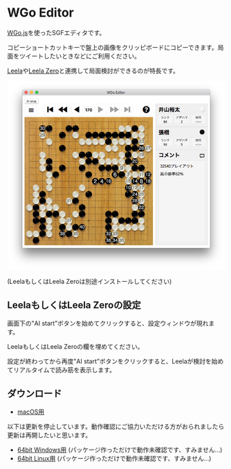 # WGo Editor
[WGo.js](http://wgo.waltheri.net/)を使ったSGFエディタです。

コピーショートカットキーで盤上の画像をクリッピボードにコピーできます。局面をツイートしたいときなどにご利用ください。

[Leela](https://www.sjeng.org/leela.html)や[Leela Zero](https://github.com/gcp/leela-zero)と連携して局面検討ができるのが特長です。

![スクリーンショット](screenshot.png)

(LeelaもしくはLeela Zeroは別途インストールしてください)

## LeelaもしくはLeela Zeroの設定
画面下の"AI start”ボタンを始めてクリックすると、設定ウィンドウが現れます。

LeelaもしくはLeela Zeroの欄を埋めてください。

設定が終わってから再度"AI start”ボタンをクリックすると、Leelaが検討を始めてリアルタイムで読み筋を表示します。

## ダウンロード

- [macOS用](https://github.com/y-ich/wgo-editor/releases/download/v0.1.3/wgo-editor.mac-x64.zip)

以下は更新を停止しています。動作確認にご協力いただける方がおられましたら更新は再開したいと思います。
- [64bit Windows用](https://github.com/y-ich/wgo-editor/releases/download/v0.1.0/wgo-editor.win-x64.zip) (パッケージ作っただけで動作未確認です、すみません…)
- [64bit Linux用](https://github.com/y-ich/wgo-editor/releases/download/v0.1.0/wgo-editor.linux-x64.zip) (パッケージ作っただけで動作未確認です、すみません…)
